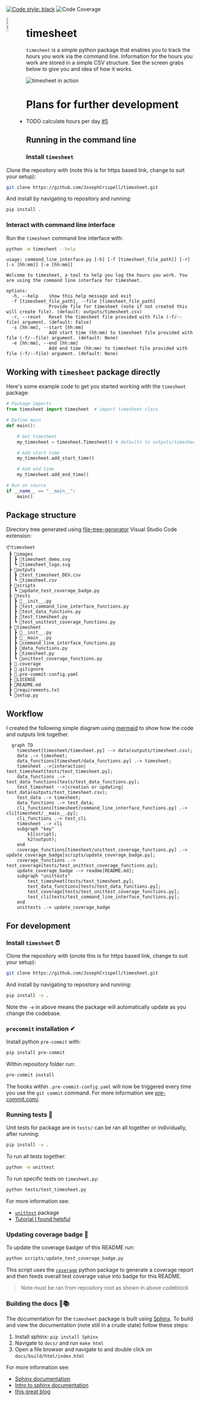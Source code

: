  [![Code style: black](https://img.shields.io/badge/code%20style-black-000000.svg)](https://github.com/psf/black)
 ![Code Coverage](https://img.shields.io/badge/coverage-95.1%25-green)

<img src="images/timesheet_logo.svg" alt="timesheet logo" align="left" width="10%">

# timesheet
`timesheet` is a simple python package that enables you to track the hours you work via the command line. Information for the hours you work are stored in a simple CSV structure. See the screen grabs below to give you and idea of how it works.

<img src="images/timesheet_demo.svg" alt="timesheet in action">

# Plans for further development
- TODO calculate hours per day [#5](https://github.com/JosephCrispell/timesheet/issues/5)

## Running in the command line

### Install `timesheet`
Clone the repository with (note this is for https based link, change to suit your setup):
```bash
git clone https://github.com/JosephCrispell/timesheet.git
```
And install by navigating to repository and running:

```bash
pip install .
```

### Interact with command line interface
Run the `timesheet` command line interface with:
```bash
python -m timesheet --help
```
```
usage: command_line_interface.py [-h] [-f [timesheet_file_path]] [-r] [-s [hh:mm]] [-e [hh:mm]]

Welcome to timesheet, a tool to help you log the hours you work. You are using the command line interface for timesheet.

options:
  -h, --help    show this help message and exit
  -f [timesheet_file_path], --file [timesheet_file_path]
                Provide file for timesheet (note if not created this will create file). (default: outputs/timesheet.csv)
  -r, --reset   Reset the timesheet file provided with file (-f/--file) argument. (default: False)
  -s [hh:mm], --start [hh:mm]
                Add start time (hh:mm) to timesheet file provided with file (-f/--file) argument. (default: None)
  -e [hh:mm], --end [hh:mm]
                Add end time (hh:mm) to timesheet file provided with file (-f/--file) argument. (default: None)
```

## Working with `timesheet` package directly
Here's some example code to get you started working with the `timesheet` package:
```python
# Package imports
from timesheet import timesheet  # import timesheet class

# Define main
def main():

    # Get timesheet
    my_timesheet = timesheet.Timesheet() # defaults to outputs/timesheet.csv

    # Add start time
    my_timesheet.add_start_time()

    # Add end time
    my_timesheet.add_end_time()

# Run on source
if __name__ == "__main__":
    main()
```

## Package structure
Directory tree generated using [file-tree-generator](https://marketplace.visualstudio.com/items?itemName=Shinotatwu-DS.file-tree-generator) Visual Studio Code extension:
```
📦timesheet
 ┣ 📂images
 ┃ ┣ 📜timesheet_demo.svg
 ┃ ┗ 📜timesheet_logo.svg
 ┣ 📂outputs
 ┃ ┣ 📜test_timesheet_DEV.csv
 ┃ ┗ 📜timesheet.csv
 ┣ 📂scripts
 ┃ ┗ 📜update_test_coverage_badge.py
 ┣ 📂tests
 ┃ ┣ 📜__init__.py
 ┃ ┣ 📜test_command_line_interface_functions.py
 ┃ ┣ 📜test_data_functions.py
 ┃ ┣ 📜test_timesheet.py
 ┃ ┗ 📜test_unittest_coverage_functions.py
 ┣ 📂timesheet
 ┃ ┣ 📜__init__.py
 ┃ ┣ 📜__main__.py
 ┃ ┣ 📜command_line_interface_functions.py
 ┃ ┣ 📜data_functions.py
 ┃ ┣ 📜timesheet.py
 ┃ ┗ 📜unittest_coverage_functions.py
 ┣ 📜.coverage
 ┣ 📜.gitignore
 ┣ 📜.pre-commit-config.yaml
 ┣ 📜LICENSE
 ┣ 📜README.md
 ┣ 📜requirements.txt
 ┗ 📜setup.py
```

## Workflow
I created the following simple diagram using [mermaid](https://mermaid.js.org/) to show how the code and outputs link together.

```mermaid
  graph TD
    timesheet[timesheet/timesheet.py] --> data(outputs/timesheet.csv);
    data .-> timesheet;
    data_functions[timesheet/data_functions.py] .-> timesheet;
    timesheet .->|interaction| test_timesheet[tests/test_timesheet.py];
    data_functions .-> test_data_functions[tests/test_data_functions.py];
    test_timesheet -->|creation or updating| test_data(outputs/test_timesheet.csv);
    test_data .-> timesheet;
    data_functions .-> test_data;
    cli_functions[timesheet/command_line_interface_functions.py] .-> cli[timesheet/__main__.py];
    cli_functions .-> test_cli
    timesheet .-> cli
    subgraph "key"
        k1[script];
        k2(output);
    end
    coverage_functions[timesheet/unittest_coverage_functions.py] .-> update_coverage_badge[scripts/update_coverage_badge.py];
    coverage_functions .-> test_coverage[tests/test_unittest_coverage_functions.py];
    update_coverage_badge --> readme[README.md];
    subgraph "unittests"
        test_timesheet[tests/test_timesheet.py];
        test_data_functions[tests/test_data_functions.py];
        test_coverage[tests/test_unittest_coverage_functions.py];
        test_cli[tests/test_command_line_interface_functions.py];
    end
    unittests .-> update_coverage_badge
```


## For development

### Install `timesheet` ⏰
Clone the repository with (onote this is for https based link, change to suit your setup):
```bash
git clone https://github.com/JosephCrispell/timesheet.git
```

And install by navigating to repository and running:
```bash
pip install -e .
```
Note the `-e` in above means the package will automatically update as you change the codebase.

### `precommit` installation ✔

Install python `pre-commit` with:
```bash
pip install pre-commit
```

Within repository folder run:
```bash
pre-commit install
```

The hooks within `.pre-commit-config.yaml` will now be triggered every time you use the `git commit` command. For more information see [pre-commit.com/](https://pre-commit.com/).

### Running tests 🧪
Unit tests for package are in `tests/` can be ran all together or individually, after running:
```bash
pip install -e .
```

To run all tests together:
```bash
python -m unittest
```

To run specific tests on `timesheet.py`:
```bash
python tests/test_timesheet.py
```

For more information see:
- [`unittest`](https://docs.python.org/3/library/unittest.html) package
- [Tutorial I found helpful](https://realpython.com/python-testing/)

### Updating coverage badge 🦡
To update the coverage badger of this README run:
```python
python scripts/update_test_coverage_badge.py
```
This script uses the [`coverage`](https://coverage.readthedocs.io/) python package to generate a coverage report and then feeds overall test coverage value into badge for this README.
> Note must be ran from repository root as shown in above codeblock

### Building the docs 🔨📚
The documentation for the `timesheet` package is built using [Sphinx](https://pypi.org/project/Sphinx/). To build and view the documentation (note still in a crude state) follow these steps:
1. Install sphinx: `pip install Sphinx`
2. Navigate to `docs/` and run `make html`
3. Open a file browser and navigate to and double click on `docs/build/html/index.html`

For more information see:
- [Sphinx documentation](https://www.sphinx-doc.org/en/master/)
- [Intro to sphinx documentation](https://docs.readthedocs.io/en/stable/intro/getting-started-with-sphinx.html)
- [this great blog](https://samnicholls.net/2016/06/15/how-to-sphinx-readthedocs/)
